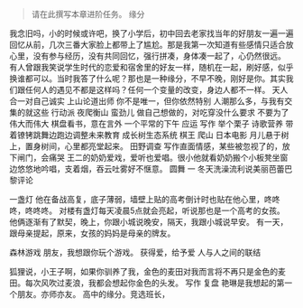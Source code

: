 >请在此撰写本章进阶任务。
缘分

我念旧吗，小的时候或许吧，换了小学后，初中回去老家找当年的好朋友一遍一遍回忆从前，几次三番大家脸上都带上了尴尬。那是我第一次知道有些感情只适合放心里，没有参与经历，没有共同回忆，强行拼凑，身体凑一起了，心仍然很远。
有人曾跟我笑说学生时代的恋爱和宿舍里的好友一样，随机在一起，刷好感，似乎换谁都可以。当时我答了什么呢？那也是一种缘分，不早不晚，刚好是你。其实我们跟任何人的遇见不都是这样吗？任何一个变量的改变，身边人都不一样。
天人合一对自己诚实
上山论道出师
你不是唯一，但你依然特别
人潮那么多，与我有交集的就这些
行动派
夜爬衡山
蛮劲儿
做自己想做的，对吃穿没什么要求
不要为了伟大而伟大
棋盘看书，意在言外
一个平常的下午
应运
写作
举个栗子
诗歌营养
带着镣铐跳舞边跑边调整未来教育
成长树生态系统
棋王
爬山
日本电影
月儿悬于树上，置身树间，心里都亮堂起来。
田野调查
写作直面情感，某些被忽视了的，放下闸门，会痛哭
王二的奶奶爱戏，爱听也爱唱。很小他就看奶奶搬个小板凳坐窗边悠悠地吟唱，支着烟，吞云吐雾好不惬意。
圆舞
一
冬天洗澡流利说美丽芭蕾巴黎评论

一盏灯
他在备战高复，底子薄弱，墙壁上贴的高考倒计时也贴在他心里，咚咚咚，咚咚咚。
对楼有盏灯每天凌晨5点就会亮起，听说那也是一个高考的女孩。
他俩逐渐有了默契，晚上，你跟小城说晚安，隔天，我跟小城说早安。
有一天，跟母亲提起，原来，女孩的妈妈是母亲的牌友。

森林游戏
朋友，我想跟你玩个游戏。
获得爱，给予爱
人与人之间的联结

狐狸说，小王子啊，如果你驯养了我，金色的麦田对我而言将不再只是金色的麦田。每次风吹过麦浪，我都会想起你金色的头发。
写作
复盘
艳琳是我想起的第一个朋友。亦师亦友。
高中的缘分。竞选班长，

































